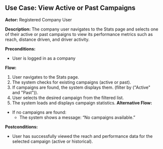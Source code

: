 ## Use Case: View Active or Past Campaigns

**Actor:** Registered Company User

**Description:** The company user navigates to the Stats page and selects one of their active or past campaigns to view its performance metrics such as reach, distance driven, and driver activity.

**Preconditions:**
- User is logged in as a company

**Flow:**
1. User navigates to the Stats page.
2. The system checks for existing campaigns (active or past).
3. If campaigns are found, the system displays them.  (filter by  ("Active" and "Past")).
4. User selects the desired campaign from the filtered list.
5. The system loads and displays campaign statistics.
**Alternative Flow:**
- If no campaigns are found:
  - The system shows a message: “No campaigns available.”

**Postconditions:**
- User has successfully viewed the reach and performance data for the selected campaign (active or historical).
